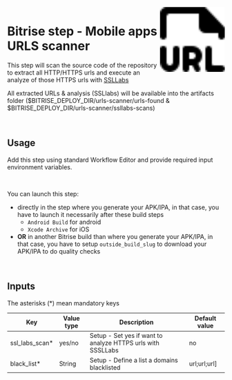 <img align="right" src="assets/icon.svg" width="150" height="150" >

# Bitrise step - Mobile apps URLS scanner

This step will scan the source code of the repository to extract all HTTP/HTTPS urls and execute an analyze of those HTTPS urls with [SSLLabs](https://github.com/ssllabs/ssllabs-scan)


All extracted URLs & analysis (SSLlabs) will be available into the artifacts folder ($BITRISE_DEPLOY_DIR/urls-scanner/urls-found & $BITRISE_DEPLOY_DIR/urls-scanner/ssllabs-scans)

<br/>

## Usage

Add this step using standard Workflow Editor and provide required input environment variables.

<br/>

You can launch this step:
- directly in the step where you generate your APK/IPA, in that case, you have to launch it necessarily after these build steps
  - `Android Build` for android
  - `Xcode Archive` for iOS
- **OR** in another Bitrise build than where you generate your APK/IPA, in that case, you have to setup `outside_build_slug` to download your APK/IPA to do quality checks

<br/>

## Inputs

The asterisks (*) mean mandatory keys

|Key             |Value type                     |Description    |Default value        
|----------------|-------------|--------------|--------------|
|ssl_labs_scan* |yes/no |Setup - Set yes if want to analyze HTTPS urls with SSSLLabs|no|
|black_list* |String |Setup - Define a list a domains blacklisted|url;url;url]|
